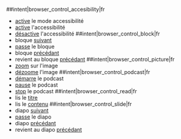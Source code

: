 ##intent|browser_control_accesibility|fr
- [active](on) le mode accessibilité
- [active](on) l'accessibilité
- [désactive](off) l'accessibilité
##intent|browser_control_block|fr
- bloque [suivant](next)
- [passe](next) le bloque
- bloque [précédant](previous)
- revient au bloque [précédant](previous)
##intent|browser_control_picture|fr
- [zoom](zoom_in) sur l'image
- [dézoome](zoom_out) l'image
##intent|browser_control_podcast|fr
- [démarre](start) le podcast
- [pause](pause) le podcast
- [stop](stop) le podcast
##intent|browser_control_read|fr
- lis le [titre](title)
- lis le [contenu](content)
##intent|browser_control_slide|fr
- diapo [suivant](next)
- [passe](next) le diapo
- diapo [précédant](previous)
- revient au diapo [précédant](previous)